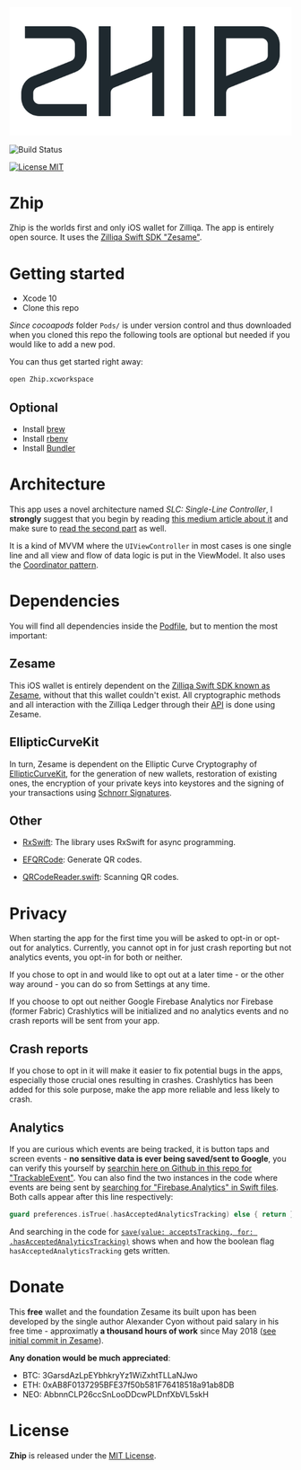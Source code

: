 ![ZhipLogo](zhip-logo.png)

![Build Status](https://app.bitrise.io/app/257ea698a1e55eec/status.svg?token=Cy4YjEgbtcNYxkJqTtNX3Q&branch=develop)

[![License MIT](https://img.shields.io/badge/license-MIT-blue.svg)](LICENSE)

# Zhip
Zhip is the worlds first and only iOS wallet for Zilliqa. The app is entirely open source. It uses the [Zilliqa Swift SDK "Zesame"](https://github.com/OpenZesame/Zesame).

# Getting started
-  Xcode 10
- Clone this repo

*Since cocoapods* folder `Pods/` is under version control and thus downloaded when you cloned this repo the following tools are optional but needed if you would like to add a new pod.

You can thus get started right away:
```bash
open Zhip.xcworkspace
```

## Optional
- Install [brew](https://brew.sh/)
- Install [rbenv](https://github.com/rbenv/rbenv)
- Install [Bundler](https://bundler.io/)

# Architecture
This app uses a novel architecture named *SLC: Single-Line Controller*, I **strongly** suggest that you begin by reading [this medium article about it](https://medium.com/@sajjon/single-line-controller-fbe474857787) and make sure to [read the second part](https://medium.com/@sajjon/single-line-controller-advanced-case-406e76731ee6) as well.

It is a kind of MVVM where the `UIViewController` in most cases is one single line and all view and flow of data logic is put in the ViewModel. It also uses the [Coordinator pattern](http://khanlou.com/2015/10/coordinators-redux/).

# Dependencies
You will find all dependencies inside the [Podfile](./PodFile), but to mention the most important:

## Zesame
This iOS wallet is entirely dependent on the [Zilliqa Swift SDK known as Zesame](https://github.com/OpenZesame/Zesame), without that this wallet couldn't exist. All cryptographic methods and all interaction with the Zilliqa Ledger through their [API](https://apidocs.zilliqa.com/#introduction) is done using Zesame.

## EllipticCurveKit
In turn, Zesame is dependent on the Elliptic Curve Cryptography of [EllipticCurveKit]((https://github.com/Sajjon/EllipticCurveKit)), for the generation of new wallets, restoration of existing ones, the encryption of your private keys into keystores and the signing of your transactions using [Schnorr Signatures](https://en.wikipedia.org/wiki/Schnorr_signature).

## Other

- [RxSwift](https://github.com/ReactiveX/RxSwift): The library uses RxSwift for async programming.

- [EFQRCode](https://github.com/EFPrefix/EFQRCode): Generate QR codes.

- [QRCodeReader.swift](https://github.com/yannickl/QRCodeReader.swift): Scanning QR codes.


# Privacy
When starting the app for the first time you will be asked to opt-in or opt-out for analytics. Currently, you cannot opt in for just crash reporting but not analytics events, you opt-in for both or neither. 

If you chose to opt in and would like to opt out at a later time - or the other way around - you can do so from Settings at any time. 

If you choose to opt out neither Google Firebase Analytics nor Firebase (former Fabric) Crashlytics will be initialized and no analytics events and no crash reports will be sent from your app. 

## Crash reports
If you chose to opt in it will make it easier to fix potential bugs in the apps, especially those crucial ones resulting in crashes. Crashlytics has been added for this sole purpose, make the app more reliable and less likely to crash. 

## Analytics
If you are curious which events are being tracked, it is button taps and screen events - **no sensitive data is ever being saved/sent to Google**, you can verify this yourself by [searchin here on Github in this repo for "TrackableEvent"](https://github.com/OpenZesame/Zhip/search?q=TrackableEvent). You can also find the two instances in the code where events are being sent by [searching for "Firebase.Analytics" in Swift files](https://github.com/OpenZesame/Zhip/search?l=Swift&q=%22Firebase.Analytics%22). Both calls appear after this line respectively: 
```swift
guard preferences.isTrue(.hasAcceptedAnalyticsTracking) else { return }
```

And searching in the code for [`save(value: acceptsTracking, for: .hasAcceptedAnalyticsTracking)`](https://github.com/OpenZesame/Zhip/search?q=%22save%28value%3A+acceptsTracking%2C+for%3A+.hasAcceptedAnalyticsTracking%29%22&unscoped_q=%22save%28value%3A+acceptsTracking%2C+for%3A+.hasAcceptedAnalyticsTracking%29%22) shows when and how the boolean flag `hasAcceptedAnalyticsTracking` gets written.


# Donate
This **free** wallet and the foundation Zesame its built upon has been developed by the single author Alexander Cyon without paid salary in his free time - approximatly **a thousand hours of work** since May 2018 ([see initial commit in Zesame](https://github.com/OpenZesame/Zesame/commit/d948741f3e3d38a9962cc9a23552622a303e7ff4#diff-04c6e90faac2675aa89e2176d2eec7d8)). 

**Any donation would be much appreciated**:

- BTC: 3GarsdAzLpEYbhkryYz1WiZxhtTLLaNJwo
- ETH: 0xAB8F0137295BFE37f50b581F76418518a91ab8DB
- NEO: AbbnnCLP26ccSnLooDDcwPLDnfXbVL5skH

# License

**Zhip** is released under the [MIT License](LICENSE).
